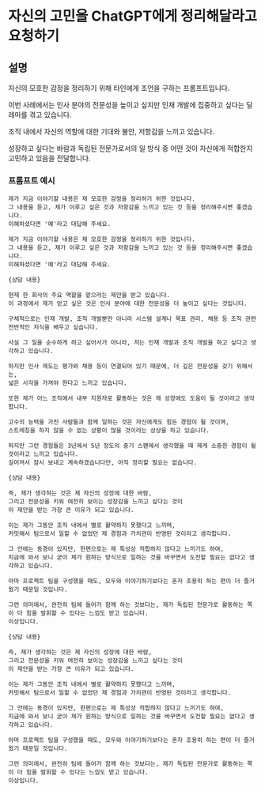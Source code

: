 # 자신의 고민을 ChatGPT에게 정리해달라고 요청하기

## 설명
자신의 모호한 감정을 정리하기 위해 타인에게 조언을 구하는 프롬프트입니다.

이번 사례에서는 인사 분야의 전문성을 높이고 싶지만 인재 개발에 집중하고 싶다는 딜레마를 겪고 있습니다.

조직 내에서 자신의 역할에 대한 기대와 불안, 저항감을 느끼고 있습니다.

성장하고 싶다는 바람과 독립된 전문가로서의 일 방식 중 어떤 것이 자신에게 적합한지 고민하고 있음을 전달합니다.

### 프롬프트 예시
```plaintext
제가 지금 이야기할 내용은 제 모호한 감정을 정리하기 위한 것입니다.
그 내용을 듣고, 제가 이루고 싶은 것과 저항감을 느끼고 있는 것 등을 정리해주시면 좋겠습니다.
이해하셨다면 '예'라고 대답해 주세요.
```

```plaintext
제가 지금 이야기할 내용은 제 모호한 감정을 정리하기 위한 것입니다.
그 내용을 듣고, 제가 이루고 싶은 것과 저항감을 느끼고 있는 것 등을 정리해주시면 좋겠습니다.
이해하셨다면 '예'라고 대답해 주세요.
```

```plaintext
{상담 내용}

현재 한 회사의 주요 역할을 맡으라는 제안을 받고 있습니다.
이 과정에서 제가 얻고 싶은 것은 인사 분야에 대한 전문성을 더 높이고 싶다는 것입니다.

구체적으로는 인재 개발, 조직 개발뿐만 아니라 시스템 설계나 목표 관리, 채용 등 조직 관련 전반적인 지식을 배우고 싶습니다.

사실 그 일을 순수하게 하고 싶어서가 아니라, 저는 인재 개발과 조직 개발을 하고 싶다고 생각하고 있습니다.

하지만 인사 제도는 평가와 채용 등이 연결되어 있기 때문에, 더 깊은 전문성을 갖기 위해서는,
넓은 시각을 가져야 한다고 느끼고 있습니다.

또한 제가 어느 조직에서 내부 지원자로 활동하는 것은 제 성장에도 도움이 될 것이라고 생각합니다.

고수의 능력을 가진 사람들과 함께 일하는 것은 자신에게도 힘든 경험이 될 것이며,
스트레칭을 하지 않을 수 없는 상황이 많을 것이라는 상상을 하고 있습니다.

하지만 그런 경험들은 3년에서 5년 정도의 중기 스팬에서 생각했을 때 제게 소중한 경험이 될 것이라고 느끼고 있습니다.
길어져서 잠시 보내고 계속하겠습니다만, 아직 정리할 필요는 없습니다.
```

```plaintext
{상담 내용}

즉, 제가 생각하는 것은 제 자신의 성장에 대한 바람,
그리고 전문성을 키워 여전히 보이는 성장감을 느끼고 싶다는 것이
이 제안을 받는 가장 큰 이유가 되고 있습니다.

이는 제가 그동안 조직 내에서 별로 활약하지 못했다고 느끼며,
커밋해서 팀으로서 일할 수 없었던 제 경험과 가치관이 반영된 것이라고 생각합니다.

그 안에는 동경이 있지만, 한편으로는 제 특성상 적합하지 않다고 느끼기도 하여,
지금에 와서 보니 굳이 제가 원하는 방식으로 일하는 것을 바꾸면서 도전할 필요는 없다고 생각하고 있습니다.

아마 프로젝트 팀을 구성했을 때도, 모두와 이야기하기보다는 혼자 조용히 하는 편이 더 즐거웠기 때문일 것입니다.

그런 의미에서, 완전히 팀에 들어가 함께 하는 것보다는, 제가 독립된 전문가로 활동하는 쪽이 더 힘을 발휘할 수 있다는 느낌도 받고 있습니다.
이상입니다.
```

```plaintext
{상담 내용}

즉, 제가 생각하는 것은 제 자신의 성장에 대한 바람,
그리고 전문성을 키워 여전히 보이는 성장감을 느끼고 싶다는 것이
이 제안을 받는 가장 큰 이유가 되고 있습니다.

이는 제가 그동안 조직 내에서 별로 활약하지 못했다고 느끼며,
커밋해서 팀으로서 일할 수 없었던 제 경험과 가치관이 반영된 것이라고 생각합니다.

그 안에는 동경이 있지만, 한편으로는 제 특성상 적합하지 않다고 느끼기도 하여,
지금에 와서 보니 굳이 제가 원하는 방식으로 일하는 것을 바꾸면서 도전할 필요는 없다고 생각하고 있습니다.

아마 프로젝트 팀을 구성했을 때도, 모두와 이야기하기보다는 혼자 조용히 하는 편이 더 즐거웠기 때문일 것입니다.

그런 의미에서, 완전히 팀에 들어가 함께 하는 것보다는, 제가 독립된 전문가로 활동하는 쪽이 더 힘을 발휘할 수 있다는 느낌도 받고 있습니다.
이상입니다.
```